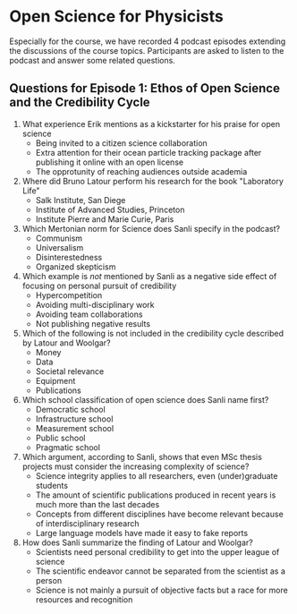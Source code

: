 # Open Science for Physicists

Especially for the course, we have recorded 4 podcast episodes extending the discussions of the course topics. 
Participants are asked to listen to the podcast and answer some related questions. 


## Questions for Episode 1: Ethos of Open Science and the Credibility Cycle

1. What experience Erik mentions as a kickstarter for his praise for open science
	+ Being invited to a citizen science collaboration
	+ Extra attention for their ocean particle tracking package after publishing it online with an open license
	+ The opprotunity of reaching audiences outside academia 
2. Where did Bruno Latour perform his research for the book "Laboratory Life"
	+ Salk Institute, San Diege
	+ Institute of Advanced Studies, Princeton
	+ Institute Pierre and Marie Curie, Paris
3. Which Mertonian norm for Science does Sanli specify in the podcast?
	+ Communism
	+ Universalism
	+ Disinterestedness
	+ Organized skepticism
4. Which example is *not* mentioned by Sanli as a negative side effect of focusing on personal pursuit of credibility
	+ Hypercompetition
	+ Avoiding multi-disciplinary work
	+ Avoiding team collaborations
	+ Not publishing negative results
5. Which of the following is not included in the credibility cycle described by Latour and Woolgar? 
	+ Money
	+ Data
	+ Societal relevance
	+ Equipment
	+ Publications
6. Which school classification of open science does Sanli name first?
	+ Democratic school 
	+ Infrastructure school
	+ Measurement school 
	+ Public school 
	+ Pragmatic school
7. Which argument, according to Sanli, shows that even MSc thesis projects must consider the increasing complexity of science?
	+ Science integrity applies to all researchers, even (under)graduate students
	+ The amount of scientific publications produced in recent years is much more than the last decades
	+ Concepts from different disciplines have become relevant because of interdisciplinary research
	+ Large language models have made it easy to fake reports
8. How does Sanli summarize the finding of Latour and Woolgar?
	+ Scientists need personal credibility to get into the upper league of science
	+ The scientific endeavor cannot be separated from the scientist as a person
	+ Science is not mainly a pursuit of objective facts but a race for more resources and recognition
	